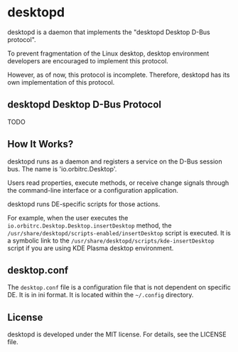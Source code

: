 # desktopd

desktopd is a daemon that implements the "desktopd Desktop D-Bus protocol".

To prevent fragmentation of the Linux desktop, desktop environment developers
are encouraged to implement this protocol.

However, as of now, this protocol is incomplete. Therefore, desktopd has its
own implementation of this protocol.

## desktopd Desktop D-Bus Protocol

TODO

## How It Works?

desktopd runs as a daemon and registers a service on the D-Bus session bus.
The name is 'io.orbitrc.Desktop'.

Users read properties, execute methods, or receive change signals through
the command-line interface or a configuration application.

desktopd runs DE-specific scripts for those actions.

For example, when the user executes the
`io.orbitrc.Desktop.Desktop.insertDesktop` method, the
`/usr/share/desktopd/scripts-enabled/insertDesktop` script is executed.
It is a symbolic link to the
`/usr/share/desktopd/scripts/kde-insertDesktop` script if you are using
KDE Plasma desktop environment.

## desktop.conf

The `desktop.conf` file is a configuration file that is not dependent on
specific DE. It is in ini format.
It is located within the `~/.config` directory.

## License

desktopd is developed under the MIT license. For details, see the LICENSE file.
